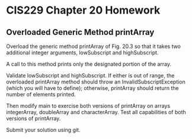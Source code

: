 # CIS229 Chapter 20 Homework

## Overloaded Generic Method printArray

Overload the generic method printArray of Fig. 20.3 so that it takes two additional integer arguments, lowSubscript and highSubscript. 

A call to this method prints only the designated portion of the array. 

Validate lowSubscript and highSubscript. If either is out of range, the overloaded printArray method should throw an InvalidSubscriptException (which you will have to define); otherwise, printArray should return the number of elements printed. 

Then modify main to exercise both versions of printArray on arrays integerArray, doubleArray and characterArray. Test all capabilities of both versions of printArray.

Submit your solution using git.

